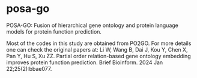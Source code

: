 # posa-go

POSA-GO: Fusion of hierarchical gene ontology and protein language models for protein function prediction.

Most of the codes in this study are obtained from PO2GO. For more details one can check the original papers at:
Li W, Wang B, Dai J, Kou Y, Chen X, Pan Y, Hu S, Xu ZZ. Partial order relation-based gene ontology embedding improves protein function prediction. Brief Bioinform. 2024 Jan 22;25(2):bbae077.
